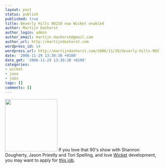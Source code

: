 ```yaml
---
layout: post
status: publish
published: true
title: Beverly Hills 90210 now Wicket enabled
author: Martijn Dashorst
author_login: admin
author_email: martijn.dashorst@gmail.com
author_url: http://martijndashorst.com
wordpress_id: 14
wordpress_url: http://martijndashorst.com/2006/11/29/beverly-hills-90210-now-wicket-enabled/
date: '2006-11-29 13:30:38 +0100'
date_gmt: '2006-11-29 13:30:38 +0100'
categories:
- wicket
- java
- jobs
tags: []
comments: []
---
```

<p><img src="http://www.jroller.com/resources/d/dashorst/bev90210.jpg" width="170px" /> If you love that 90's show with Shannon Dougherty, Jason Priestly and Tori Spelling, and love <a href="http://wicketframework.org">Wicket</a> development, you may want to apply for <a href="http://www.yorz.com/listing/307642.htm">this job</a>. </p>
